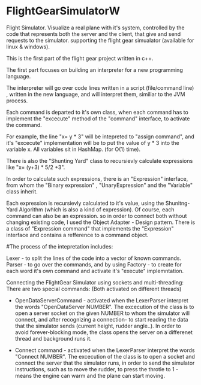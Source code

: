 # FlightGearSimulatorW
Flight Simulator. Visualize a real plane with it's system, controlled by the code that represents both the server and the client,
that give and send requests to the simulator. supporting the flight gear simualator (available for linux &amp; windows).

This is the first part of the flight gear project written in c++.

The first part focuses on building an interpreter for a new programming language.

The interpreter will go over code lines written in a script (file/command line) , written in the new language, and will interpret them,
similiar to the JVM process.

Each command is departed to it's own class, when each command has to implement the "excecute" method of the "command" interface,
to activate the command.

For example, the line "x= y * 3" will be intepreted to "assign command", and it's "excecute" implementation will be to put
the value of y * 3 into the variable x. All variables sit in HashMap. (for O(1) time).

There is also the "Shunting Yard" class to recursievly calculate expressions like "x= (y+3) * 5/2 +3".

In order to calculate such expressions, there is an "Expression" interface, from whom the "Binary expression" , "UnaryExpression" 
and the "Variable" class inherit.

Each expression is recursievly calculated to it's value, using the Shunitng-Yard Algorithm (which is also a kind of expression).
Of course, each command can also be an expression. so in order to connect both without changing existing code, I used the
Object Adapter - Design pattern. There is a class of "Expression command" that implements the "Expression" interface and contains 
a refference to a command object.


#The process of the intepretation includes:

Lexer - to split the lines of the code into a vector of known commands.
Parser - to go over the commands, and by using Factory - to create for each word it's own command and activate it's "execute" implemntation.

Connecting the FlightGear Simulator using sockets and multi-threading:
There are two special commands: (Both activated on different threads)

* OpenDataServerCommand - activated when the LexerParser interpret the words "OpenDataServer NUMBER". The excecution of the class is to 
open a server socket on the given NUMBER to whom the simulator will connect, and after recognizing a connection- to start reading
the data that the simulator sends (current height, rudder angle..).
In order to avoid forever-blocking mode, the class opens the server on a differenet thread and background runs it.

* Connect command -  activated when the LexerParser interpret the words "Connect NUMBER". The excecution of the class is to open
a socket and connect the server that the simulator runs, in order to send the simulator instructions, such as to move the rudder,
to press the throtle to 1 - means the engine can warm and the plane can start moving.





